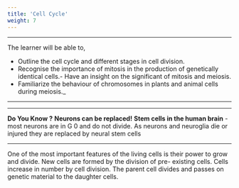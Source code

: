```yaml
---
title: 'Cell Cycle'
weight: 7
---
```


---
The learner will be able to, 
- Outline the cell cycle and different stages in cell division. 
- Recognise the importance of mitosis in the production of genetically identical cells.- Have an insight on the significant of mitosis and meiosis.
- Familiarize the behaviour of chromosomes in plants and animal cells during meiosis._

---

---
**Do You Know ?**
**Neurons can be replaced!**
**Stem cells in the human brain** - most neurons are in G 0 and do not divide. As neurons and neuroglia die or injured they are replaced by neural stem cells

---
One of the most important features of the living cells is their power to grow and divide. New cells are formed by the division of pre- existing cells. Cells increase in number by cell division. The parent cell divides and passes on genetic material to the daughter cells.

